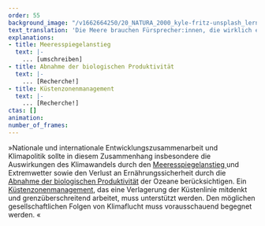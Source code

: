 ```yaml
---
order: 55
background_image: "/v1662664250/20_NATURA_2000_kyle-fritz-unsplash_lern2r_bgz3ot.jpg "
text_translation: 'Die Meere brauchen Fürsprecher:innen, die wirklich etwas zu sagen haben. Und diese brauchen Geld, um die seit Jahrzehnten überfälligen To-Dos endlich angehen zu können.'
explanations:
- title: Meeresspiegelanstieg
  text: |-
    ... [umschreiben]
- title: Abnahme der biologischen Produktivität
  text: |-
    ... [Recherche!]
- title: Küstenzonenmanagement
  text: |-
    ... [Recherche!]
ctas: []
animation:
number_of_frames:
---
```

»Nationale und internationale Entwicklungszusammenarbeit und Klimapolitik sollte in diesem Zusammenhang insbesondere die Auswirkungen des Klimawandels durch den [Meeresspiegelanstieg ](# "Meeresspiegelanstieg")und Extremwetter sowie den Verlust an Ernährungssicherheit durch die [Abnahme der biologischen Produktivität](# "Abnahme der biologischen Produktivität") der Ozeane berücksichtigen. Ein [Küstenzonenmanagement](# "Küstenzonenmanagement"), das eine Verlagerung der Küstenlinie mitdenkt und grenzüberschreitend arbeitet, muss unterstützt werden. Den möglichen gesellschaftlichen Folgen von Klimaflucht muss vorausschauend begegnet werden. «